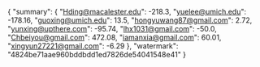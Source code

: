 {
    "summary": {
        "Hding@macalester.edu": -218.3, 
        "yuelee@umich.edu": -178.16, 
        "guoxing@umich.edu": 13.5, 
        "hongyuwang87@gmail.com": 2.72, 
        "yunxing@upthere.com": -95.74, 
        "lhx1031@gmail.com": -50.0, 
        "Chbeiyou@gmail.com": 472.08, 
        "iamanxia@gmail.com": 60.01, 
        "xingyun27221@gmail.com": -6.29
    }, 
    "watermark": "4824be71aae960bddbdd1ed7826de54041548e41"
}